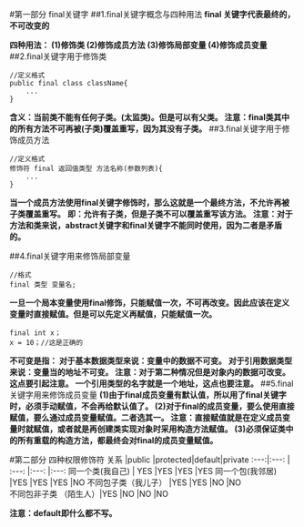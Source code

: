 #第一部分 final关键字
##1.final关键字概念与四种用法
**final 关键字代表最终的，不可改变的**

**四种用法：
(1)修饰类
(2)修饰成员方法
(3)修饰局部变量
(4)修饰成员变量**
##2.final关键字用于修饰类

	//定义格式
	public final class className{
		...
	}
**含义：当前类不能有任何子类。(太监类)。但是可以有父类。
注意：final类其中的所有方法不可再被(子类)覆盖重写，因为其没有子类。**
##3.final关键字用于修饰成员方法

	//定义格式
	修饰符 final 返回值类型 方法名称(参数列表){
		...
	}

**当一个成员方法使用final关键字修饰时，那么这就是一个最终方法，不允许再被子类覆盖重写。**
**即：允许有子类，但是子类不可以覆盖重写该方法。**
**注意：对于方法和类来说，abstract关键字和final关键字不能同时使用，因为二者是矛盾的。**

##4.final关键字用来修饰局部变量

	//格式
	final 类型 变量名;
**一旦一个局本变量使用final修饰，只能赋值一次，不可再改变。因此应该在定义变量时直接赋值。但是可以先定义再赋值，只能赋值一次。**

	final int x；
	x = 10；//这是正确的
**不可变是指：
对于基本数据类型来说：变量中的数据不可变。
对于引用数据类型来说：变量当的地址不可变。
注意：对于第二种情况但是对象内的数据可改变。这点要引起注意。
一个引用类型的名字就是一个地址，这点也要注意。**
##5.final关键字用来修饰成员变量
**(1)由于final成员变量有默认值，所以用了final关键字时，必须手动赋值，不会再给默认值了。
(2)对于final的成员变量，要么使用直接赋值，要么通过成员变量赋值。二者选其一。
注意：直接赋值就是在定义成员变量时就赋值，或者就是再创建类实现对象时采用构造方法赋值。
(3)必须保证类中的所有重载的构造方法，都最终会对final的成员变量赋值。**

#第二部分 四种权限修饰符
关系 		|public |protected|default|private
	   :---:|:---:  | :---:   |:---:  |:---:
同一个类(我自己)     | YES   |YES      |YES    |YES
同一个包(我邻居)     |YES    |YES	  |YES    |NO
不同包子类（我儿子）   |YES    |YES      |NO     |NO	
不同包非子类 （陌生人）|YES		|NO	      |NO     |NO

**注意：default即什么都不写。**